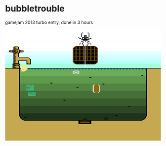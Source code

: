 # bubbletrouble
gamejam 2013 turbo entry, done in 3 hours

![screenshot](https://raw.githubusercontent.com/emente/bubbletrouble/master/screenshot.png)
